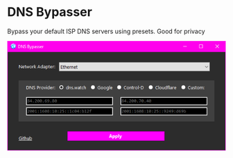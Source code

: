 # DNS Bypasser
Bypass your default ISP DNS servers using presets. Good for privacy

![image](https://github.com/anonwins/DNS-Bypasser/blob/master/screenshot-v1.0.1.png)


